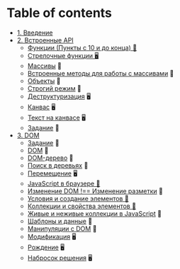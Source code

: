 # Table of contents

* [1. Введение](README.md)
* [2. Встроенные API](02/README.md)
  * [Функции (Пункты с 10 и до конца) &#128170;](https://htmlacademy.ru/courses/215) 
  * [Стрелочные функции &#128421;](https://youtu.be/C0Mx2yPysLI) 
  * [Массивы](https://htmlacademy.ru/courses/213) &#128170;
  * [Встроенные методы для работы с массивами](02/arrays-methods.md) &#128215;
  * [Объекты](https://htmlacademy.ru/courses/217) &#128170;
  * [Строгий режим](use-strict.md) &#128215;
  * [Деструктуризация](https://youtu.be/tGV7QSCPlDI) &#128421;
  * [Канвас]() &#128421;
  * [Текст на канвасе]() &#128421;
  * [Задание](02/task.md) &#129327;
* [3. DOM](03/README.md)
  * [Задание](task.md) &#129327;
  * [DOM]() &#128215;
  * [DOM-дерево]() &#128215;
  * [Поиск в деревьях]() &#128215;
  * [Перемещение]() &#128421;
  * [JavaScript в браузере &#128170;]()
  * [Изменение DOM !== Изменение разметки]() &#128215;
  * [Условия и создание элементов &#128170;]()
  * [Коллекции и свойства элементов &#128170;]()
  * [Живые и неживые коллекции в JavaScript]() &#128215;
  * [Шаблоны и данные]() &#128215;
  * [Манипуляции с DOM]() &#128170;
  * [Модификация]() &#128421;
  * [Рождение]() &#128421;
  * [Набросок решения]() &#128421;
